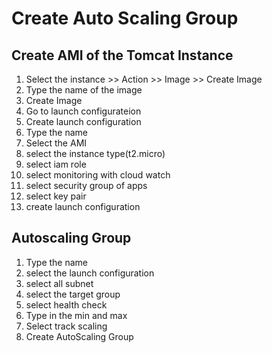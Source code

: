 # Create Auto Scaling Group

## Create AMI of the Tomcat Instance

1. Select the instance >> Action >> Image >> Create Image
2. Type the name of the image
3. Create Image
4. Go to launch configurateion
5. Create launch configuration
6. Type the name
7. Select the AMI
8. select the instance type(t2.micro)
9. select iam role
10. select monitoring with cloud watch
11. select security group of apps
12. select key pair
13. create launch configuration

## Autoscaling Group

1. Type the name
2. select the launch configuration
3. select all subnet
4. select the target group
5. select health check
6. Type in the min and max
7. Select track scaling
8. Create AutoScaling Group
